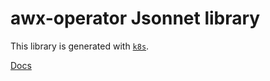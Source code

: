 # awx-operator Jsonnet library

This library is generated with [`k8s`](https://github.com/jsonnet-libs/k8s).

[Docs](https://jsonnet-libs.github.io/awx-operator-libsonnet)
